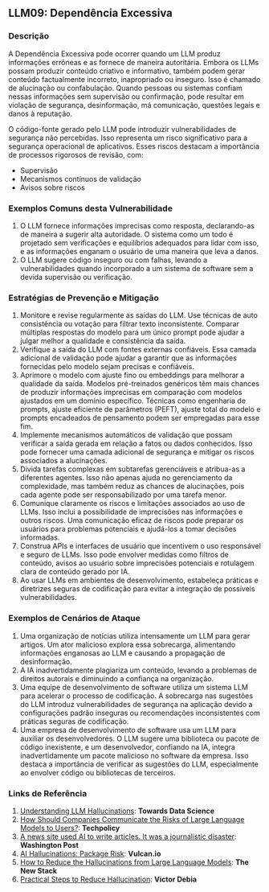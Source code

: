 ## LLM09: Dependência Excessiva

### Descrição

A  Dependência Excessiva pode ocorrer quando um LLM produz informações errôneas e as fornece de maneira autoritária. Embora os LLMs possam produzir conteúdo criativo e informativo, também podem gerar conteúdo factualmente incorreto, inapropriado ou inseguro. Isso é chamado de alucinação ou confabulação. Quando pessoas ou sistemas confiam nessas informações sem supervisão ou confirmação, pode resultar em violação de segurança, desinformação, má comunicação, questões legais e danos à reputação.

O código-fonte gerado pelo LLM pode introduzir vulnerabilidades de segurança não percebidas. Isso representa um risco significativo para a segurança operacional de aplicativos. Esses riscos destacam a importância de processos rigorosos de revisão, com:

- Supervisão
- Mecanismos contínuos de validação
- Avisos sobre riscos

### Exemplos Comuns desta Vulnerabilidade

1. O LLM fornece informações imprecisas como resposta, declarando-as de maneira a sugerir alta autoridade. O sistema como um todo é projetado sem verificações e equilíbrios adequados para lidar com isso, e as informações enganam o usuário de uma maneira que leva a danos.
2. O LLM sugere código inseguro ou com falhas, levando a vulnerabilidades quando incorporado a um sistema de software sem a devida supervisão ou verificação.

### Estratégias de Prevenção e Mitigação

1. Monitore e revise regularmente as saídas do LLM. Use técnicas de auto consistência ou votação para filtrar texto inconsistente. Comparar múltiplas respostas do modelo para um único prompt pode ajudar a julgar melhor a qualidade e consistência da saída.
2. Verifique a saída do LLM com fontes externas confiáveis. Essa camada adicional de validação pode ajudar a garantir que as informações fornecidas pelo modelo sejam precisas e confiáveis.
3. Aprimore o modelo com ajuste fino ou embeddings para melhorar a qualidade da saída. Modelos pré-treinados genéricos têm mais chances de produzir informações imprecisas em comparação com modelos ajustados em um domínio específico. Técnicas como engenharia de prompts, ajuste eficiente de parâmetros (PEFT), ajuste total do modelo e prompts encadeados de pensamento podem ser empregadas para esse fim.
4. Implemente mecanismos automáticos de validação que possam verificar a saída gerada em relação a fatos ou dados conhecidos. Isso pode fornecer uma camada adicional de segurança e mitigar os riscos associados a alucinações.
5. Divida tarefas complexas em subtarefas gerenciáveis e atribua-as a diferentes agentes. Isso não apenas ajuda no gerenciamento da complexidade, mas também reduz as chances de alucinações, pois cada agente pode ser responsabilizado por uma tarefa menor.
6. Comunique claramente os riscos e limitações associados ao uso de LLMs. Isso inclui a possibilidade de imprecisões nas informações e outros riscos. Uma comunicação eficaz de riscos pode preparar os usuários para problemas potenciais e ajudá-los a tomar decisões informadas.
7. Construa APIs e interfaces de usuário que incentivem o uso responsável e seguro de LLMs. Isso pode envolver medidas como filtros de conteúdo, avisos ao usuário sobre imprecisões potenciais e rotulagem clara de conteúdo gerado por IA.
8. Ao usar LLMs em ambientes de desenvolvimento, estabeleça práticas e diretrizes seguras de codificação para evitar a integração de possíveis vulnerabilidades.

### Exemplos de Cenários de Ataque

1. Uma organização de notícias utiliza intensamente um LLM para gerar artigos. Um ator malicioso explora essa sobrecarga, alimentando informações enganosas ao LLM e causando a propagação de desinformação.
2. A IA inadvertidamente plagiariza um conteúdo, levando a problemas de direitos autorais e diminuindo a confiança na organização.
3. Uma equipe de desenvolvimento de software utiliza um sistema LLM para acelerar o processo de codificação. A sobrecarga nas sugestões do LLM introduz vulnerabilidades de segurança na aplicação devido a configurações padrão inseguras ou recomendações inconsistentes com práticas seguras de codificação.
4. Uma empresa de desenvolvimento de software usa um LLM para auxiliar os desenvolvedores. O LLM sugere uma biblioteca ou pacote de código inexistente, e um desenvolvedor, confiando na IA, integra inadvertidamente um pacote malicioso no software da empresa. Isso destaca a importância de verificar as sugestões do LLM, especialmente ao envolver código ou bibliotecas de terceiros.
### Links de Referência

1. [Understanding LLM Hallucinations](https://towardsdatascience.com/llm-hallucinations-ec831dcd7786): **Towards Data Science**
2. [How Should Companies Communicate the Risks of Large Language Models to Users?](https://techpolicy.press/how-should-companies-communicate-the-risks-of-large-language-models-to-users/): **Techpolicy**
3. [A news site used AI to write articles. It was a journalistic disaster](https://www.washingtonpost.com/media/2023/01/17/cnet-ai-articles-journalism-corrections/): **Washington Post**
4. [AI Hallucinations: Package Risk](https://vulcan.io/blog/ai-hallucinations-package-risk): **Vulcan.io**
5. [How to Reduce the Hallucinations from Large Language Models](https://thenewstack.io/how-to-reduce-the-hallucinations-from-large-language-models/): **The New Stack**
6. [Practical Steps to Reduce Hallucination](https://newsletter.victordibia.com/p/practical-steps-to-reduce-hallucination): **Victor Debia**
